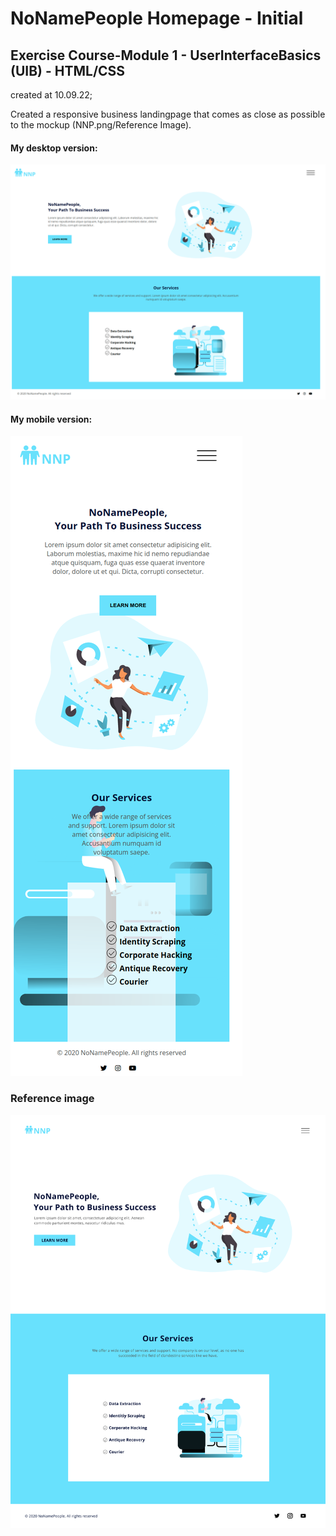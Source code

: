 # NoNamePeople Homepage - Initial

## Exercise Course-Module 1 - UserInterfaceBasics (UIB) - HTML/CSS

created at 10.09.22;

Created a responsive business landingpage that comes as close as possible to the mockup (NNP.png/Reference Image).

#### My desktop version:

![my_desktop](./assets/my_desktop_version.png)

#### My mobile version:

![my_mobile](./assets/my_mobile_version.png)

### Reference image

!["Reference Image"](./assets/NNP.png)
